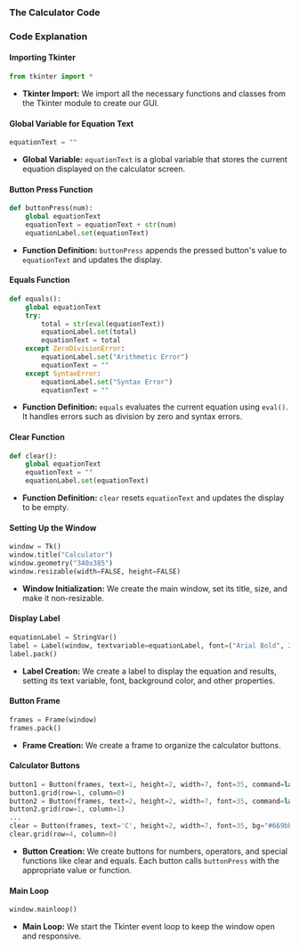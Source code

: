 ### The Calculator Code


### Code Explanation

#### Importing Tkinter

```python
from tkinter import *
```

- **Tkinter Import:** We import all the necessary functions and classes from the Tkinter module to create our GUI.

#### Global Variable for Equation Text

```python
equationText = ""
```

- **Global Variable:** `equationText` is a global variable that stores the current equation displayed on the calculator screen.

#### Button Press Function

```python
def buttonPress(num):
    global equationText
    equationText = equationText + str(num)
    equationLabel.set(equationText)
```

- **Function Definition:** `buttonPress` appends the pressed button's value to `equationText` and updates the display.

#### Equals Function

```python
def equals():
    global equationText
    try:
        total = str(eval(equationText))
        equationLabel.set(total)
        equationText = total
    except ZeroDivisionError:
        equationLabel.set("Arithmetic Error")
        equationText = ""
    except SyntaxError:
        equationLabel.set("Syntax Error")
        equationText = ""
```

- **Function Definition:** `equals` evaluates the current equation using `eval()`. It handles errors such as division by zero and syntax errors.

#### Clear Function

```python
def clear():
    global equationText
    equationText = ""
    equationLabel.set(equationText)
```

- **Function Definition:** `clear` resets `equationText` and updates the display to be empty.

#### Setting Up the Window

```python
window = Tk()
window.title("Calculator")
window.geometry("340x385")
window.resizable(width=FALSE, height=FALSE)
```

- **Window Initialization:** We create the main window, set its title, size, and make it non-resizable.

#### Display Label

```python
equationLabel = StringVar()
label = Label(window, textvariable=equationLabel, font=("Arial Bold", 20), bg='white', relief=GROOVE, width=21, height=2, anchor='e', justify='right', padx=10)
label.pack()
```

- **Label Creation:** We create a label to display the equation and results, setting its text variable, font, background color, and other properties.

#### Button Frame

```python
frames = Frame(window)
frames.pack()
```

- **Frame Creation:** We create a frame to organize the calculator buttons.

#### Calculator Buttons

```python
button1 = Button(frames, text=1, height=2, width=7, font=35, command=lambda: buttonPress(1))
button1.grid(row=1, column=0)
button2 = Button(frames, text=2, height=2, width=7, font=35, command=lambda: buttonPress(2))
button2.grid(row=1, column=1)
...
clear = Button(frames, text='C', height=2, width=7, font=35, bg="#669bbc", command=clear)
clear.grid(row=4, column=0)
```

- **Button Creation:** We create buttons for numbers, operators, and special functions like clear and equals. Each button calls `buttonPress` with the appropriate value or function.

#### Main Loop

```python
window.mainloop()
```

- **Main Loop:** We start the Tkinter event loop to keep the window open and responsive.
